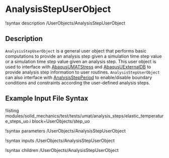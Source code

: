# AnalysisStepUserObject

!syntax description /UserObjects/AnalysisStepUserObject

## Description

`AnalysisStepUserObject` is a general user object that performs basic computations to provide an
analysis step given a simulation time step value or a simulation time step value given an
analysis step. This user object is used to interface with [AbaqusUMATStress](/AbaqusUMATStress.md)
and [AbaqusUExternalDB](/AbaqusUExternalDB.md) to provide analysis step information to user routines.
`AnalysisStepUserObject` can also interface with [AnalysisStepPeriod](/AnalysisStepPeriod.md) to enable/disable
boundary conditions and constraints according the user-defined analysis steps.


## Example Input File Syntax

!listing modules/solid_mechanics/test/tests/umat/analysis_steps/elastic_temperature_steps_uo.i block=UserObjects/step_uo

!syntax parameters /UserObjects/AnalysisStepUserObject

!syntax inputs /UserObjects/AnalysisStepUserObject

!syntax children /UserObjects/AnalysisStepUserObject
